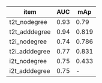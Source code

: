 
item|AUC|mAp
---------------|----------|----------
t2t_nodegree|0.93|0.79
t2t_adddegree|0.94|0.819
t2i_nodegree|0.74| 0.786
t2i_adddegree|0.77 |0.831
i2t_nodegree|0.75|0.433
i2t_adddegree|0.75|-

